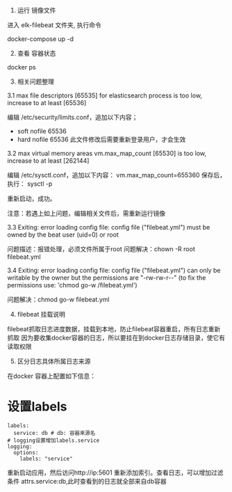 1. 运行 镜像文件

进入 elk-filebeat 文件夹, 执行命令

docker-compose up -d

2. 查看 容器状态

docker ps

3. 相关问题整理

3.1 max file descriptors [65535] for elasticsearch process is too low, increase to at least [65536]

编辑 /etc/security/limits.conf，追加以下内容；
* soft nofile 65536
* hard nofile 65536
此文件修改后需要重新登录用户，才会生效

3.2 max virtual memory areas vm.max_map_count [65530] is too low, increase to at least [262144]

编辑 /etc/sysctl.conf，追加以下内容：
vm.max_map_count=655360
保存后，执行：
sysctl -p

重新启动，成功。

注意：若遇上如上问题，编辑相关文件后，需重新运行镜像

3.3 Exiting: error loading config file: config file ("filebeat.yml") must be owned by the beat user (uid=0) or root

问题描述：报错处理，必须文件所属于root
问题解决：chown -R root filebeat.yml

3.4 Exiting: error loading config file: config file ("filebeat.yml") can only be writable by the owner but the permissions are "-rw-rw-r--" (to fix the permissions use: 'chmod go-w /filebeat.yml')

问题解决：chmod go-w filebeat.yml

4. filebeat 挂载说明

filebeat抓取日志进度数据，挂载到本地，防止filebeat容器重启，所有日志重新抓取
因为要收集docker容器的日志，所以要挂在到docker日志存储目录，使它有读取权限

5. 区分日志具体所属日志来源

在docker 容器上配置如下信息：

# 设置labels
    labels:
      service: db # db: 容器来源名
    # logging设置增加labels.service
    logging:
      options:
        labels: "service"
 
重新启动应用，然后访问http://ip:5601 重新添加索引。查看日志，可以增加过滤条件 attrs.service:db,此时查看到的日志就全部来自db容器














